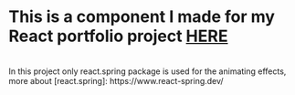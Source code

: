 # This is a component I made for my React portfolio project [HERE](https://github.com/TecJoJo/MyReactResumeWebsite)

<br/>
In this project only react.spring package is used for the animating effects, more about [react.spring]: https://www.react-spring.dev/
